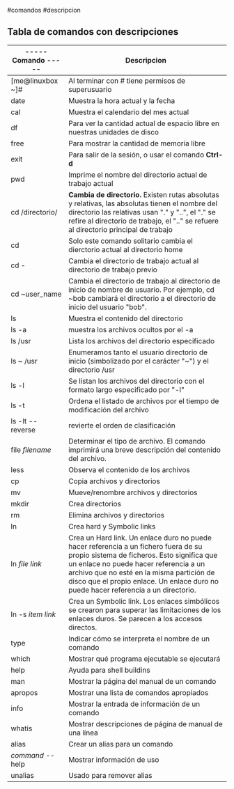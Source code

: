 #comandos #descripcion
## Tabla de comandos con descripciones

| ----- Comando ----- | Descripcion |
|------------------------|-------------|
| \[me@linuxbox ~]# | Al terminar con # tiene permisos de superusuario |
| date | Muestra la hora actual y la fecha |
| cal | Muestra el calendario del mes actual |
| df | Para ver la cantidad actual de espacio libre en nuestras unidades de disco |
| free | Para mostrar la cantidad de memoria libre |
| exit | Para salir de la sesión, o usar el comando **Ctrl-d** |
| pwd | Imprime el nombre del directorio actual de trabajo actual |
| cd /directorio/ | **Cambia de directorio.** Existen rutas absolutas y relativas, las absolutas tienen el nombre del directorio las relativas usan "." y "..", el "." se refire al directorio de trabajo, el ".." se refuere al directorio principal de trabajo|
|  cd | Solo este comando solitario cambia el dierctorio actual al directorio home |
| cd - | Cambia el directorio de trabajo actual al directorio de trabajo previo |
| cd ~user_name | Cambia el directorio de trabajo al directorio de inicio de nombre de usuario. Por ejemplo, cd ~bob cambiará el directorio a el directorio de inicio del usuario "bob". |
| ls | Muestra el contenido del directorio |
| ls -a | muestra los archivos ocultos por el -a |
| ls /usr | Lista los archivos del directorio especificado |
| ls ~ /usr | Enumeramos tanto el usuario directorio de inicio (simbolizado por el carácter "~") y el directorio /usr |
| ls -l | Se listan los archivos del directorio con el formato largo especificado por "-l" |
| ls -t | Ordena el listado de archivos por el tiempo de modificación del archivo |
| ls -lt --reverse | revierte el orden de clasificación |
| file *filename* | Determinar el tipo de archivo. El comando imprimirá una breve descripción del contenido del archivo.| 
| less | Observa el contenido de los archivos |
| cp | Copia archivos y directorios |
| mv | Mueve/renombre archivos y directorios |
| mkdir | Crea directorios |
| rm | Elimina archivos y directorios |
| ln | Crea hard y Symbolic links |
| ln *file link* | Crea un Hard link. Un enlace duro no puede hacer referencia a un fichero fuera de su propio sistema de ficheros. Esto significa que un enlace no puede hacer referencia a un archivo que no esté en la misma partición de disco que el propio enlace. Un enlace duro no puede hacer referencia a un directorio.|
| ln -s *item link* | Crea un Symbolic link. Los enlaces simbólicos se crearon para superar las limitaciones de los enlaces duros. Se parecen a los accesos directos. |
| type | Indicar cómo se interpreta el nombre de un comando |
| which | Mostrar qué programa ejecutable se ejecutará |
| help | Ayuda para shell buildins |
| man | Mostrar la página del manual de un comando |
| apropos | Mostrar una lista de comandos apropiados |
| info | Mostrar la entrada de información de un comando |
| whatis | Mostrar descripciones de página de manual de una línea |
| alias | Crear un alias para un comando |
| *command* --help | Mostrar información de uso |
| unalias | Usado para remover alias |
